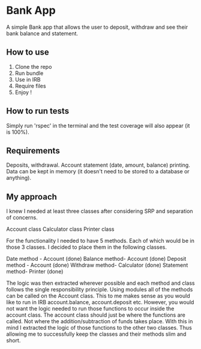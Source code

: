 # Bank App

A simple Bank app that allows the user to deposit, withdraw and see their bank balance
and statement.


## How to use

1. Clone the repo
2. Run bundle
3. Use in IRB
4. Require files
5. Enjoy !


## How to run tests

Simply run 'rspec' in the terminal and the test coverage will also appear (it is 100%).

## Requirements

Deposits, withdrawal.
Account statement (date, amount, balance) printing.
Data can be kept in memory (it doesn't need to be stored to a database or anything).


## My approach

I knew I needed at least three classes after considering SRP and separation of concerns.

Account class
Calculator class
Printer class

For the functionality I needed to have 5 methods. Each of which would be in those 3 classes.
I decided to place them in the following classes.

Date method - Account (done)
Balance method- Account (done)
Deposit method - Account (done)
Withdraw method- Calculator (done)
Statement method- Printer (done)

The logic was then extracted wherever possible and each method and class follows the single
responsibility principle. Using modules all of the methods can be called on the Account class.
This to me makes sense as you would like to run in IRB account.balance, account.deposit etc.
However, you would not want the logic needed to run those functions to occur inside the account class.
The account class should just be where the functions are called. Not where the addition/subtraction
of funds takes place. With this in mind I extracted the logic of those functions to the other two classes.
Thus allowing me to successfully keep the classes and their methods slim and short.
